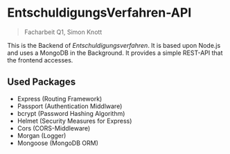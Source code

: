 # EntschuldigungsVerfahren-API
> Facharbeit Q1, Simon Knott

This is the Backend of *Entschuldigungsverfahren*.
It is based upon Node.js and uses a MongoDB in the Background.
It provides a simple REST-API that the frontend accesses.

## Used Packages
- Express (Routing Framework)
- Passport (Authentication Middlware)
- bcrypt (Password Hashing Algorithm)
- Helmet (Security Measures for Express)
- Cors (CORS-Middleware)
- Morgan (Logger)
- Mongoose (MongoDB ORM)
